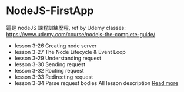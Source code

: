 # NodeJS-FirstApp
這是 nodeJS 課程訓練歷程, ref by Udemy classes: https://www.udemy.com/course/nodejs-the-complete-guide/
- lesson 3-26 Creating node server
- lesson 3-27 The Node Lifecycle & Event Loop
- lesson 3-29 Understanding request
- lesson 3-30 Sending request
- lesson 3-32 Routing request
- lesson 3-33 Redirecting request
- lesson 3-34 Parse request bodies
All lesson description [Read more](https://extreme-amethyst-885.notion.site/understanding-the-basic-d2c890029de1430c935fc3309c878447?pvs=4)